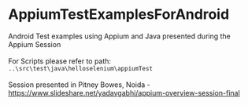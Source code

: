# AppiumTestExamplesForAndroid<br>
Android Test examples using Appium and Java presented during the Appium Session
<br><br>
For Scripts please refer to path: `..\src\test\java\helloselenium\appiumTest`<br><br>
Session presented in Pitney Bowes, Noida - https://www.slideshare.net/yadavgabhi/appium-overview-session-final
